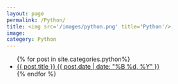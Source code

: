 ```yaml
---
layout: page
permalink: /Python/
title: <img src='/images/python.png' title='Python'/>
image:
categery: Python
---
```


<ul class="post-list">
{% for post in site.categories.python%} 
  <li>
    <article>
      <a href="{{ site.url }}{{ post.url }}">
        {{ post.title }} 
        <span class="entry-date">
          <time datetime="{{ post.date | date_to_xmlschema }}">
            {{ post.date | date: "%B %d, %Y" }}
          </time>
        </span>
      </a>
    </article>
  </li>
{% endfor %}
</ul>

